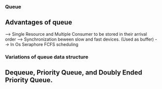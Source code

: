 ### Queue

## Advantages of queue

--> Single Resource and Multiple Consumer to be stored in their arrival order
--> Synchronization beween slow and fast devices. (Used as buffer)
--> In Os
Seraphore
FCFS scheduling

### Variations of queue data structure

## Dequeue, Priority Queue, and Doubly Ended Priority Queue.
